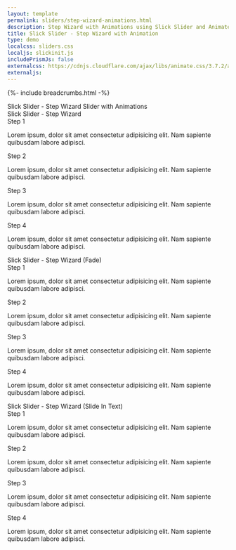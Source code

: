 ```yaml
---
layout: template
permalink: sliders/step-wizard-animations.html
description: Step Wizard with Animations using Slick Slider and Animate.css
title: Slick Slider - Step Wizard with Animation
type: demo
localcss: sliders.css
localjs: slickinit.js
includePrismJs: false
externalcss: https://cdnjs.cloudflare.com/ajax/libs/animate.css/3.7.2/animate.min.css
externaljs: 
---
```


{%- include breadcrumbs.html -%}

<div class="container">
	<div class="row">
		<div class="col">
			<span class="h3" id="sliderLabel">Slick Slider - Step Wizard Slider with Animations</span>
		</div>
	</div>
	<div class="row">
		<div class="col">
			<span class="h3" id="sliderLabel1">Slick Slider - Step Wizard</span>
			<div class="cdc-card-slider" id="example1">
				<div class="card">
					<div class="card-body">
						<div class="card-title h4 text-left">
							Step 1
						</div>
						<p>Lorem ipsum, dolor sit amet consectetur adipisicing elit. Nam sapiente quibusdam labore adipisci.</p>
					</div>
				</div>
				<div class="card">
					<div class="card-body">
						<div class="card-title h4 text-left">
							Step 2
						</div>
						<p>Lorem ipsum, dolor sit amet consectetur adipisicing elit. Nam sapiente quibusdam labore adipisci.</p>
					</div>
				</div>
				<div class="card">
					<div class="card-body">
						<div class="card-title h4 text-left">
							Step 3
						</div>
						<p>Lorem ipsum, dolor sit amet consectetur adipisicing elit. Nam sapiente quibusdam labore adipisci.</p>
					</div>
				</div>
				<div class="card">
					<div class="card-body">
						<div class="card-title h4 text-left">
							Step 4
						</div>
						<p>Lorem ipsum, dolor sit amet consectetur adipisicing elit. Nam sapiente quibusdam labore adipisci.</p>
					</div>
				</div>
			</div>
		</div>
	</div>
	<div class="row">
		<div class="col">
			<span class="h3" id="sliderLabel2">Slick Slider - Step Wizard (Fade)</span>
			<div class="cdc-card-slider" id="example2">
				<div class="card">
					<div class="card-body">
						<div class="card-title h4 text-left">
							Step 1
						</div>
						<p>Lorem ipsum, dolor sit amet consectetur adipisicing elit. Nam sapiente quibusdam labore adipisci.</p>
					</div>
				</div>
				<div class="card">
					<div class="card-body">
						<div class="card-title h4 text-left">
							Step 2
						</div>
						<p>Lorem ipsum, dolor sit amet consectetur adipisicing elit. Nam sapiente quibusdam labore adipisci.</p>
					</div>
				</div>
				<div class="card">
					<div class="card-body">
						<div class="card-title h4 text-left">
							Step 3
						</div>
						<p>Lorem ipsum, dolor sit amet consectetur adipisicing elit. Nam sapiente quibusdam labore adipisci.</p>
					</div>
				</div>
				<div class="card">
					<div class="card-body">
						<div class="card-title h4 text-left">
							Step 4
						</div>
						<p>Lorem ipsum, dolor sit amet consectetur adipisicing elit. Nam sapiente quibusdam labore adipisci.</p>
					</div>
				</div>
			</div>
		</div>
	</div>
	<div class="row">
		<div class="col">
			<span class="h3" id="sliderLabel3">Slick Slider - Step Wizard (Slide In Text)</span>
			<div class="cdc-card-slider" id="example3">
				<div class="card">
					<div class="card-body">
						<div class="card-title h4 text-left">
							Step 1
						</div>
						<p>Lorem ipsum, dolor sit amet consectetur adipisicing elit. Nam sapiente quibusdam labore adipisci.</p>
					</div>
				</div>
				<div class="card">
					<div class="card-body">
						<div class="card-title h4 text-left">
							Step 2
						</div>
						<p>Lorem ipsum, dolor sit amet consectetur adipisicing elit. Nam sapiente quibusdam labore adipisci.</p>
					</div>
				</div>
				<div class="card">
					<div class="card-body">
						<div class="card-title h4 text-left">
							Step 3
						</div>
						<p>Lorem ipsum, dolor sit amet consectetur adipisicing elit. Nam sapiente quibusdam labore adipisci.</p>
					</div>
				</div>
				<div class="card">
					<div class="card-body">
						<div class="card-title h4 text-left">
							Step 4
						</div>
						<p>Lorem ipsum, dolor sit amet consectetur adipisicing elit. Nam sapiente quibusdam labore adipisci.</p>
					</div>
				</div>
			</div>
		</div>
	</div>
</div>

<script id="prism-source">
window.addEventListener( 'DOMContentLoaded', function() {
	( function( $ ) {

		slickInit( '#example1', {
			'sliderType': '',
			'bodyClass': '',
			'ariaLabel': '',
			'centerMode': false,
			'arrows': false,
			'ariaLabelTarget': 'sliderLabel1',
			'customPaging': function( slick, index ) {
				var t = slick.$slides.eq( index ),
					img = t.find( 'img' ),
					src = img.attr( 'src' ),
					title = t.find( '.card-title' ),
					text = title.text();
				console.log( slick.defaults )
				return text;
			},
			'callback': function( t, d ) {
				t.addClass( 'cdc-arrow-slider' );
			},
			'responsive': [ {
				'breakpoint': 1200,
				'settings': {
					'slidesToShow': 1,
					'slidesToScroll': 1
				}
			}, {
				'breakpoint': 992,
				'settings': {
					'slidesToShow': 1,
					'slidesToScroll': 1
				}
			}, {
				'breakpoint': 768,
				'settings': {
					'slidesToShow': 1,
					'slidesToScroll': 1
				}
			}, {
				'breakpoint': 576,
				'settings': {
					'slidesToShow': 1,
					'slidesToScroll': 1
				}
			}, {
				'breakpoint': 0,
				'settings': {
					'slidesToShow': 1,
					'slidesToScroll': 1,
					'centerPadding': '20px'
				}
			} ]
		} );
		slickInit( '#example2', {
			'sliderType': '',
			'bodyClass': '',
			'ariaLabel': '',
			'centerMode': false,
			'arrows': false,
			'fade': true,
			'cssEase': 'linear',
			'ariaLabelTarget': 'sliderLabel2',
			'customPaging': function( slick, index ) {
				var t = slick.$slides.eq( index ),
					img = t.find( 'img' ),
					src = img.attr( 'src' ),
					title = t.find( '.card-title' ),
					text = title.text();
				console.log( slick.defaults )
				return text;
			},
			'callback': function( t, d ) {
				t.addClass( 'cdc-arrow-slider' );
			},
			'responsive': [ {
				'breakpoint': 1200,
				'settings': {
					'slidesToShow': 1,
					'slidesToScroll': 1
				}
			}, {
				'breakpoint': 992,
				'settings': {
					'slidesToShow': 1,
					'slidesToScroll': 1
				}
			}, {
				'breakpoint': 768,
				'settings': {
					'slidesToShow': 1,
					'slidesToScroll': 1
				}
			}, {
				'breakpoint': 576,
				'settings': {
					'slidesToShow': 1,
					'slidesToScroll': 1
				}
			}, {
				'breakpoint': 0,
				'settings': {
					'slidesToShow': 1,
					'slidesToScroll': 1,
					'centerPadding': '20px'
				}
			} ]
		} );
		slickInit( '#example3', {
				'sliderType': '',
				'bodyClass': '',
				'ariaLabel': '',
				'centerMode': false,
				'arrows': false,
				'speed': 0,
				'ariaLabelTarget': 'sliderLabel3',
				'customPaging': function( slick, index ) {
					var t = slick.$slides.eq( index ),
						img = t.find( 'img' ),
						src = img.attr( 'src' ),
						title = t.find( '.card-title' ),
						text = title.text();
					console.log( slick.defaults )
					return text;
				},
				'callback': function( t, d ) {
					t.addClass( 'cdc-arrow-slider' );
				},
				'responsive': [ {
					'breakpoint': 1200,
					'settings': {
						'slidesToShow': 1,
						'slidesToScroll': 1
					}
				}, {
					'breakpoint': 992,
					'settings': {
						'slidesToShow': 1,
						'slidesToScroll': 1
					}
				}, {
					'breakpoint': 768,
					'settings': {
						'slidesToShow': 1,
						'slidesToScroll': 1
					}
				}, {
					'breakpoint': 576,
					'settings': {
						'slidesToShow': 1,
						'slidesToScroll': 1
					}
				}, {
					'breakpoint': 0,
					'settings': {
						'slidesToShow': 1,
						'slidesToScroll': 1,
						'centerPadding': '20px'
					}
				} ]
			} );

		if ( $( '#example3 .slick-slide' ).hasClass( 'slick-active' ) ) {
			$( this ).find( '.card-title' ).addClass( 'animated fadeInLeft' );
		} else {
			$( this ).find( '.card-title' ).removeClass( 'animated fadeInLeft' );
		}
		$( '#example3' ).on( 'beforeChange', function() {
			$( this ).find( '.card-title' ).removeClass( 'animated fadeInLeft' );
			setTimeout( () => {
				$( this ).find( '.card-title' ).addClass( 'animated fadeInLeft' );
			}, 100 );
		} );
	} )( jQuery );
} );
</script>